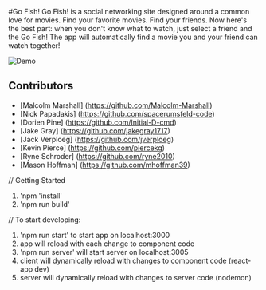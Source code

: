 #Go Fish!
Go Fish! is a social networking site designed around a common love for movies. Find your favorite movies. Find your friends. Now here's the best part: when you don't know what to watch, just select a friend and the Go Fish! The app will automatically find a movie you and your friend can watch together!

![Demo](https://user-images.githubusercontent.com/70677845/114280132-c6b4c780-99ec-11eb-9ade-d8dca60d7063.gif)

## Contributors
* [Malcolm Marshall] (https://github.com/Malcolm-Marshall)
* [Nick Papadakis] (https://github.com/spacerumsfeld-code)
* [Dorien Pine] (https://github.com/Initial-D-cmd)
* [Jake Gray] (https://github.com/jakegray1717)
* [Jack Verploeg] (https://github.com/jverploeg)
* [Kevin Pierce] (https://github.com/piercekg)
* [Ryne Schroder] (https://github.com/ryne2010)
* [Mason Hoffman] (https://github.com/mhoffman39)


//  Getting Started
1. 'npm 'install'
2. 'npm run build'

//  To start developing:
1. 'npm run start' to start app on localhost:3000
2. app will reload with each change to component code
3. 'npm run server' will start server on localhost:3005
4. client will dynamically reload with changes to component code (react-app dev)
5. server will dynamically reload with changes to server code (nodemon)
